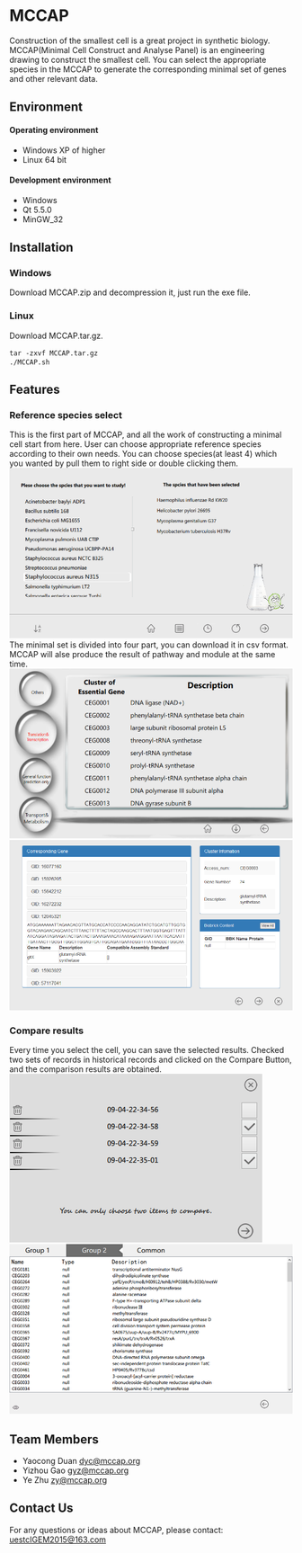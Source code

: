 # MCCAP

Construction of the smallest cell is a great project in synthetic biology. MCCAP(Minimal Cell Construct and Analyse Panel) is an engineering drawing to construct the smallest cell. You can select the appropriate species in the MCCAP to generate the corresponding minimal set of genes and other relevant data.

## Environment

#### Operating environment
* Windows XP of higher
* Linux 64 bit

#### Development environment
* Windows
* Qt 5.5.0
* MinGW_32

## Installation

### Windows
Download MCCAP.zip and decompression it, just run the exe file.

### Linux
Download MCCAP.tar.gz.

    tar -zxvf MCCAP.tar.gz
    ./MCCAP.sh

## Features

### Reference species select
This is the first part of MCCAP, and all the work of constructing  a minimal cell start from here. User can choose appropriate reference species according to their own needs. You can choose species(at least 4) which you wanted by pull them to right side or double clicking them.
![](https://github.com/igemsoftware/UESTC_Software2015/blob/master/MCCAP_Project_Windows/README_image/genepick.png)
The minimal set is divided into four part, you can download it in csv format. MCCAP will alse produce the result of pathway and module at the same time.
![](https://github.com/igemsoftware/UESTC_Software2015/blob/master/MCCAP_Project_Windows/README_image/showresults.png)
![](https://github.com/igemsoftware/UESTC_Software2015/blob/master/MCCAP_Project_Windows/README_image/detail.png)
### Compare results
Every time you select the cell, you can save the selected results. Checked two sets of records in historical records and clicked on the Compare Button, and the comparison results are obtained.
![](https://github.com/igemsoftware/UESTC_Software2015/blob/master/MCCAP_Project_Windows/README_image/choose.png)
![](https://github.com/igemsoftware/UESTC_Software2015/blob/master/MCCAP_Project_Windows/README_image/compare.png)

## Team Members
* Yaocong Duan <dyc@mccap.org>
* Yizhou Gao <gyz@mccap.org>
* Ye Zhu <zy@mccap.org>

## Contact Us

For any questions or ideas about MCCAP, please contact:
uestcIGEM2015@163.com


